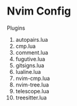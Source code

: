# Nvim Config

Plugins
1. autopairs.lua
2. cmp.lua
3. comment.lua
3. fugutive.lua
4. gitsigns.lua
5. lualine.lua
6. nvim-cmp.lua
7. nvim-tree.lua
8. telescope.lua
9. treesitter.lua
